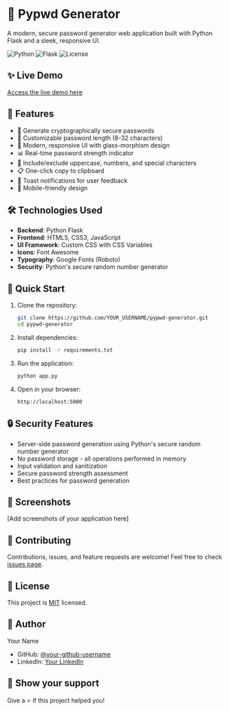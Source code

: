 # 🔐 Pypwd Generator

A modern, secure password generator web application built with Python Flask and a sleek, responsive UI.

![Python](https://img.shields.io/badge/Python-3.11-blue.svg)
![Flask](https://img.shields.io/badge/Flask-3.0.2-green.svg)
![License](https://img.shields.io/badge/license-MIT-blue.svg)

## ✨ Live Demo

[Access the live demo here](#) <!-- You'll add your deployment URL later -->

## 🎯 Features

- 🔑 Generate cryptographically secure passwords
- 📏 Customizable password length (8-32 characters)
- 🎨 Modern, responsive UI with glass-morphism design
- 📊 Real-time password strength indicator
- 🔄 Include/exclude uppercase, numbers, and special characters
- 📋 One-click copy to clipboard
- 🔔 Toast notifications for user feedback
- 📱 Mobile-friendly design

## 🛠️ Technologies Used

- **Backend**: Python Flask
- **Frontend**: HTML5, CSS3, JavaScript
- **UI Framework**: Custom CSS with CSS Variables
- **Icons**: Font Awesome
- **Typography**: Google Fonts (Roboto)
- **Security**: Python's secure random number generator

## 🚀 Quick Start

1. Clone the repository:
   ```bash
   git clone https://github.com/YOUR_USERNAME/pypwd-generator.git
   cd pypwd-generator
   ```

2. Install dependencies:
   ```bash
   pip install -r requirements.txt
   ```

3. Run the application:
   ```bash
   python app.py
   ```

4. Open in your browser:
   ```
   http://localhost:5000
   ```

## 🔒 Security Features

- Server-side password generation using Python's secure random number generator
- No password storage - all operations performed in memory
- Input validation and sanitization
- Secure password strength assessment
- Best practices for password generation

## 📱 Screenshots

[Add screenshots of your application here]

## 🤝 Contributing

Contributions, issues, and feature requests are welcome! Feel free to check [issues page](#).

## 📝 License

This project is [MIT](LICENSE) licensed.

## 👤 Author

Your Name
- GitHub: [@your-github-username](https://github.com/your-github-username)
- LinkedIn: [Your LinkedIn](https://linkedin.com/in/your-linkedin)

## 🌟 Show your support

Give a ⭐️ if this project helped you! 